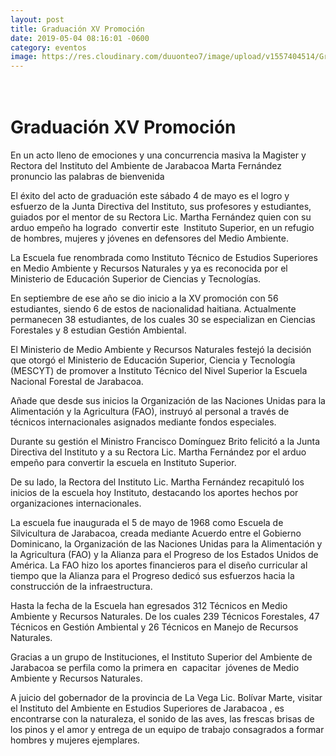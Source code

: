 ```yaml
---
layout: post
title: Graduación XV Promoción
date: 2019-05-04 08:16:01 -0600
category: eventos
image: https://res.cloudinary.com/duuonteo7/image/upload/v1557404514/Graduacion%20XV%20Promocion/WhatsApp_Image_2019-05-04_at_22.24.48.jpg
---
```

<html>
<head>

</head>
<body>
<h1><br />
<strong>Graduación XV Promoción</strong></h1>

<p>En un acto lleno de emociones y una concurrencia masiva la Magister y Rectora del Instituto del Ambiente de Jarabacoa Marta Fernández pronuncio las palabras de bienvenida</p>

<p>El éxito del acto de graduación este sábado 4 de mayo es el logro y esfuerzo de la Junta Directiva del Instituto, sus profesores y estudiantes, guiados por el mentor de su Rectora Lic. Martha Fernández quien con su arduo empeño ha logrado  convertir este  Instituto Superior, en un refugio de hombres, mujeres y jóvenes en defensores del Medio Ambiente.</p>

<p>La Escuela fue renombrada como Instituto Técnico de Estudios Superiores en Medio Ambiente y Recursos Naturales y ya es reconocida por el Ministerio de Educación Superior de Ciencias y Tecnologías.</p>

<p> En septiembre de ese año se dio inicio a la XV promoción con 56 estudiantes, siendo 6 de estos de nacionalidad haitiana. Actualmente permanecen 38 estudiantes, de los cuales 30 se especializan en Ciencias Forestales y 8 estudian Gestión Ambiental.</p>

<p> El Ministerio de Medio Ambiente y Recursos Naturales festejó la decisión que otorgó el Ministerio de Educación Superior, Ciencia y Tecnología (MESCYT) de promover a Instituto Técnico del Nivel Superior la Escuela Nacional Forestal de Jarabacoa.</p>

<p> Añade que desde sus inicios la Organización de las Naciones Unidas para la Alimentación y la Agricultura (FAO), instruyó al personal a través de técnicos internacionales asignados mediante fondos especiales.</p>

<p>Durante su gestión el Ministro Francisco Domínguez Brito felicitó a la Junta Directiva del Instituto y a su Rectora Lic. Martha Fernández por el arduo empeño para convertir la escuela en Instituto Superior.</p>

<p>De su lado, la Rectora del Instituto Lic. Martha Fernández recapituló los inicios de la escuela hoy Instituto, destacando los aportes hechos por organizaciones internacionales.</p>

<p>La escuela fue inaugurada el 5 de mayo de 1968 como Escuela de Silvicultura de Jarabacoa, creada mediante Acuerdo entre el Gobierno Dominicano, la Organización de las Naciones Unidas para la Alimentación y la Agricultura (FAO) y la Alianza para el Progreso de los Estados Unidos de América. La FAO hizo los aportes financieros para el diseño curricular al tiempo que la Alianza para el Progreso dedicó sus esfuerzos hacia la construcción de la infraestructura.</p>

<p>Hasta la fecha de la Escuela han egresados 312 Técnicos en Medio Ambiente y Recursos Naturales. De los cuales 239 Técnicos Forestales, 47 Técnicos en Gestión Ambiental y 26 Técnicos en Manejo de Recursos Naturales.</p>

<p>Gracias a un grupo de Instituciones, el Instituto Superior del Ambiente de Jarabacoa se perfila como la primera en  capacitar  jóvenes de Medio Ambiente y Recursos Naturales.</p>

<p>A juicio del gobernador de la provincia de La Vega Lic. Bolívar Marte, visitar el Instituto del Ambiente en Estudios Superiores de Jarabacoa , es encontrarse con la naturaleza, el sonido de las aves, las frescas brisas de los pinos y el amor y entrega de un equipo de trabajo consagrados a formar hombres y mujeres ejemplares.</p>
</body>
</html>
